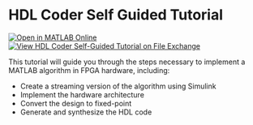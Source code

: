# HDL Coder Self Guided Tutorial
[![Open in MATLAB Online](https://www.mathworks.com/images/responsive/global/open-in-matlab-online.svg)](https://matlab.mathworks.com/open/github/v1?repo=mathworks/HDL-Coder-Self-Guided-Tutorial)
[![View HDL Coder Self-Guided Tutorial on File Exchange](https://www.mathworks.com/matlabcentral/images/matlab-file-exchange.svg)](https://www.mathworks.com/matlabcentral/fileexchange/69651-hdl-coder-self-guided-tutorial)

This tutorial will guide you through the steps necessary to implement a MATLAB algorithm in FPGA hardware, including:
* Create a streaming version of the algorithm using Simulink
* Implement the hardware architecture
* Convert the design to fixed-point
* Generate and synthesize the HDL code
